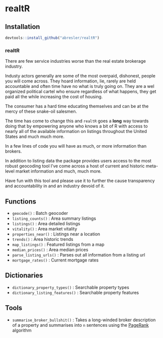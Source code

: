 realtR
================

## Installation

``` r
devtools::install_github("abresler/realtR")
```

### realtR

There are few service industries worse than the real estate brokerage
industry.

Industy actors generally are some of the most overpaid, dishonest,
people you will come across. They hoard information, lie, rarely are
held accountable and often time have no what is truly going on. They are
a wel organized political cartel who ensure regardless of what happens,
they get paid all the while increasing the cost of housing.

The consumer has a hard time educating themselves and can be at the
mercy of these snake-oil salesmen.

The time has come to change this and `realtR` goes a **long** way
towards doing that by empowering anyone who knows a bit of R with access
to nearly all of the available information on listings throughout the
United States and much much more.

In a few lines of code you will have as much, or more information than
brokers.

In addition to listing data the package provides users access to the
most robust geocoding tool I’ve come across a host of current and
historic meta-level market information and much, much more.

Have fun with this tool and please use it to further the cause
transparency and accountability in and an industry devoid of it.

## Functions

  - `geocode()` : Batch geocoder
  - `listing_counts()` : Area summary listings
  - `listings()` : Area detailed listings
  - `vitality()` : Area market vitality
  - `properties_near()` : Listings near a location
  - `trends()` : Area historic trends
  - `map_listings()` : Featured listings from a map
  - `median_prices()` : Area median prices
  - `parse_listing_urls()` : Parses out all information from a listing
    url
  - `mortgage_rates()` : Current mortgage rates

## Dictionaries

  - `dictionary_property_types()` : Searchable property types
  - `dictionary_listing_features()` : Searchable property features

## Tools

  - `summarise_broker_bullshit()` : Takes a long-winded broker
    description of a property and summarises into `n` sentences using
    the [PageRank](https://en.wikipedia.org/wiki/PageRank) algorithm
